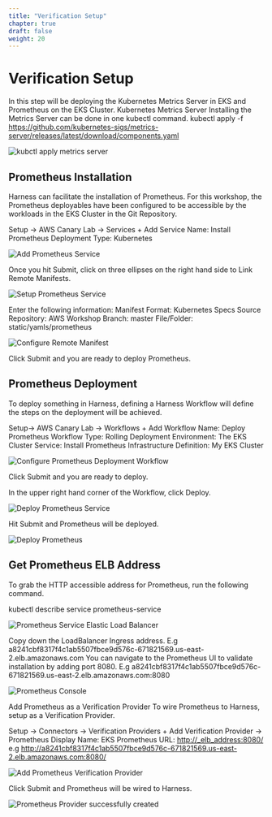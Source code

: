 ```yaml
---
title: "Verification Setup"
chapter: true
draft: false
weight: 20
---
```


# Verification Setup

In this step will be deploying the Kubernetes Metrics Server in EKS and Prometheus on the EKS Cluster.
Kubernetes Metrics Server
Installing the Metrics Server can be done in one kubectl command. 
kubectl apply -f https://github.com/kubernetes-sigs/metrics-server/releases/latest/download/components.yaml

![kubctl apply metrics server](../images/images/install_metrics_server.png)

## Prometheus Installation

Harness can facilitate the installation of Prometheus. For this workshop, the Prometheus deployables have been configured to be accessible by the workloads in the  EKS Cluster in the Git Repository. 

Setup -> AWS Canary Lab -> Services  + Add Service
Name: Install Prometheus 
Deployment Type: Kubernetes

![Add Prometheus Service](../images/prometheus_service.png)

Once you hit Submit, click on three ellipses on the right hand side to Link Remote Manifests. 

![Setup Prometheus Service](../images/prometheus_service_setup.png)

Enter the following information:
Manifest Format: Kubernetes Specs
Source Repository: AWS Workshop
Branch: master
File/Folder: static/yamls/prometheus

![Configure Remote Manifest](../images/remote_manifest.png)

Click Submit and you are ready to deploy Prometheus. 

## Prometheus Deployment

To deploy something in Harness, defining a Harness Workflow will define the steps on the deployment will be achieved. 

Setup-> AWS Canary Lab -> Workflows + Add Workflow
Name: Deploy Prometheus
Workflow Type: Rolling Deployment
Environment: The EKS Cluster
Service: Install Prometheus
Infrastructure Definition: My EKS Cluster

![Configure Prometheus Deployment Workflow](../images/prometheus_workflow.png)

Click Submit and you are ready to deploy.

In the upper right hand corner of the Workflow, click Deploy.  

![Deploy Prometheus Service](../images/new_deployment.png)

Hit Submit and Prometheus will be deployed. 

![Deploy Prometheus](../images/deployment_prometheus.png)

## Get Prometheus ELB Address

To grab the HTTP accessible address for Prometheus, run the following command.

kubectl describe service prometheus-service

![Prometheus Service Elastic Load Balancer](../images/prometheus_elb.png)

Copy down the LoadBalancer Ingress address.
E.g a8241cbf8317f4c1ab5507fbce9d576c-671821569.us-east-2.elb.amazonaws.com
You can navigate to the Prometheus UI to validate installation by adding port 8080. 
E.g a8241cbf8317f4c1ab5507fbce9d576c-671821569.us-east-2.elb.amazonaws.com:8080

![Prometheus Console](../images/prometheus_console.png)

Add Prometheus as a Verification Provider
To wire Prometheus to Harness, setup as a Verification Provider. 

Setup -> Connectors -> Verification Providers + Add Verification Provider -> Prometheus
Display Name: EKS Prometheus 
URL: <http://_elb_address:8080/> e.g http://a8241cbf8317f4c1ab5507fbce9d576c-671821569.us-east-2.elb.amazonaws.com:8080/

![Add Prometheus Verification Provider](../images/prometheus_provider.png)

Click Submit and Prometheus will be wired to Harness.

![Prometheus Provider successfully created ](../images/prometheus_provider_completed.png)
